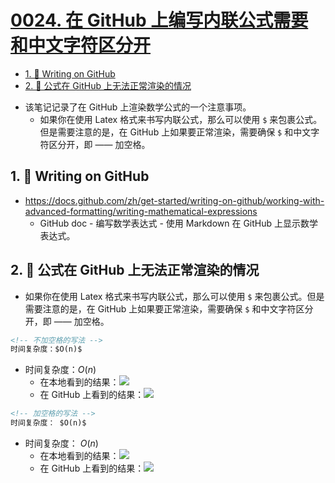 # [0024. 在 GitHub 上编写内联公式需要和中文字符区分开](https://github.com/Tdahuyou/TNotes.notes/tree/main/notes/0024.%20%E5%9C%A8%20GitHub%20%E4%B8%8A%E7%BC%96%E5%86%99%E5%86%85%E8%81%94%E5%85%AC%E5%BC%8F%E9%9C%80%E8%A6%81%E5%92%8C%E4%B8%AD%E6%96%87%E5%AD%97%E7%AC%A6%E5%8C%BA%E5%88%86%E5%BC%80)


<!-- region:toc -->

- [1. 🔗 Writing on GitHub](#1--writing-on-github)
- [2. 📒 公式在 GitHub 上无法正常渲染的情况](#2--公式在-github-上无法正常渲染的情况)

<!-- endregion:toc -->
- 该笔记记录了在 GitHub 上渲染数学公式的一个注意事项。
  - 如果你在使用 Latex 格式来书写内联公式，那么可以使用 `$` 来包裹公式。但是需要注意的是，在 GitHub 上如果要正常渲染，需要确保 `$` 和中文字符区分开，即 —— 加空格。

## 1. 🔗 Writing on GitHub

- https://docs.github.com/zh/get-started/writing-on-github/working-with-advanced-formatting/writing-mathematical-expressions
  - GitHub doc - 编写数学表达式 - 使用 Markdown 在 GitHub 上显示数学表达式。

## 2. 📒 公式在 GitHub 上无法正常渲染的情况

- 如果你在使用 Latex 格式来书写内联公式，那么可以使用 `$` 来包裹公式。但是需要注意的是，在 GitHub 上如果要正常渲染，需要确保 `$` 和中文字符区分开，即 —— 加空格。

```md
<!-- 不加空格的写法 -->
时间复杂度：$O(n)$
```
- 时间复杂度：$O(n)$
  - 在本地看到的结果：![](https://cdn.jsdelivr.net/gh/Tdahuyou/imgs@main/2024-10-20-22-16-49.png)
  - 在 GitHub 上看到的结果：![](https://cdn.jsdelivr.net/gh/Tdahuyou/imgs@main/2024-10-20-22-19-50.png)

```md
<!-- 加空格的写法 -->
时间复杂度： $O(n)$
```
- 时间复杂度： $O(n)$
  - 在本地看到的结果：![](https://cdn.jsdelivr.net/gh/Tdahuyou/imgs@main/2024-10-20-22-17-04.png)
  - 在 GitHub 上看到的结果：![](https://cdn.jsdelivr.net/gh/Tdahuyou/imgs@main/2024-10-20-22-19-54.png)
